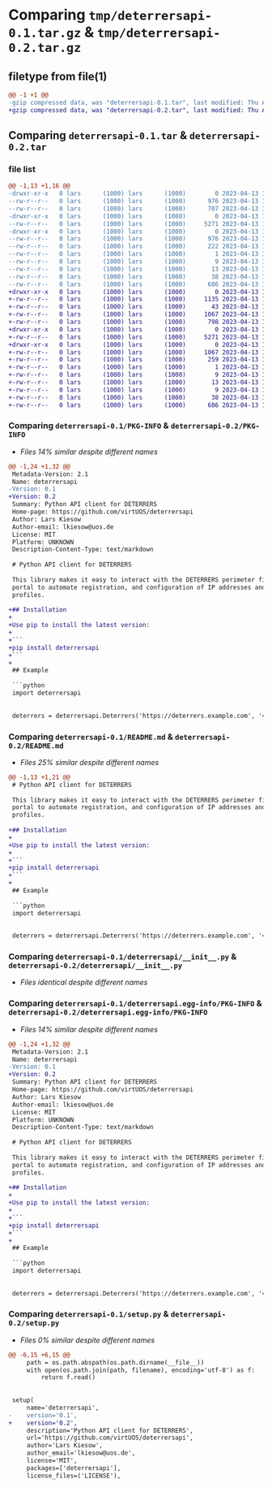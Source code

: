 # Comparing `tmp/deterrersapi-0.1.tar.gz` & `tmp/deterrersapi-0.2.tar.gz`

## filetype from file(1)

```diff
@@ -1 +1 @@
-gzip compressed data, was "deterrersapi-0.1.tar", last modified: Thu Apr 13 19:48:38 2023, max compression
+gzip compressed data, was "deterrersapi-0.2.tar", last modified: Thu Apr 13 19:53:54 2023, max compression
```

## Comparing `deterrersapi-0.1.tar` & `deterrersapi-0.2.tar`

### file list

```diff
@@ -1,13 +1,16 @@
-drwxr-xr-x   0 lars      (1000) lars      (1000)        0 2023-04-13 19:48:38.068896 deterrersapi-0.1/
--rw-r--r--   0 lars      (1000) lars      (1000)      976 2023-04-13 19:48:38.068896 deterrersapi-0.1/PKG-INFO
--rw-r--r--   0 lars      (1000) lars      (1000)      707 2023-04-13 19:48:03.000000 deterrersapi-0.1/README.md
-drwxr-xr-x   0 lars      (1000) lars      (1000)        0 2023-04-13 19:48:38.068896 deterrersapi-0.1/deterrersapi/
--rw-r--r--   0 lars      (1000) lars      (1000)     5271 2023-04-13 16:50:35.000000 deterrersapi-0.1/deterrersapi/__init__.py
-drwxr-xr-x   0 lars      (1000) lars      (1000)        0 2023-04-13 19:48:38.068896 deterrersapi-0.1/deterrersapi.egg-info/
--rw-r--r--   0 lars      (1000) lars      (1000)      976 2023-04-13 19:48:37.000000 deterrersapi-0.1/deterrersapi.egg-info/PKG-INFO
--rw-r--r--   0 lars      (1000) lars      (1000)      222 2023-04-13 19:48:37.000000 deterrersapi-0.1/deterrersapi.egg-info/SOURCES.txt
--rw-r--r--   0 lars      (1000) lars      (1000)        1 2023-04-13 19:48:37.000000 deterrersapi-0.1/deterrersapi.egg-info/dependency_links.txt
--rw-r--r--   0 lars      (1000) lars      (1000)        9 2023-04-13 19:48:37.000000 deterrersapi-0.1/deterrersapi.egg-info/requires.txt
--rw-r--r--   0 lars      (1000) lars      (1000)       13 2023-04-13 19:48:37.000000 deterrersapi-0.1/deterrersapi.egg-info/top_level.txt
--rw-r--r--   0 lars      (1000) lars      (1000)       38 2023-04-13 19:48:38.068896 deterrersapi-0.1/setup.cfg
--rw-r--r--   0 lars      (1000) lars      (1000)      686 2023-04-13 19:37:21.000000 deterrersapi-0.1/setup.py
+drwxr-xr-x   0 lars      (1000) lars      (1000)        0 2023-04-13 19:53:54.283289 deterrersapi-0.2/
+-rw-r--r--   0 lars      (1000) lars      (1000)     1135 2023-04-13 19:32:41.000000 deterrersapi-0.2/LICENSE
+-rw-r--r--   0 lars      (1000) lars      (1000)       43 2023-04-13 19:52:33.000000 deterrersapi-0.2/MANIFEST.in
+-rw-r--r--   0 lars      (1000) lars      (1000)     1067 2023-04-13 19:53:54.283289 deterrersapi-0.2/PKG-INFO
+-rw-r--r--   0 lars      (1000) lars      (1000)      798 2023-04-13 19:52:22.000000 deterrersapi-0.2/README.md
+drwxr-xr-x   0 lars      (1000) lars      (1000)        0 2023-04-13 19:53:54.283289 deterrersapi-0.2/deterrersapi/
+-rw-r--r--   0 lars      (1000) lars      (1000)     5271 2023-04-13 16:50:35.000000 deterrersapi-0.2/deterrersapi/__init__.py
+drwxr-xr-x   0 lars      (1000) lars      (1000)        0 2023-04-13 19:53:54.283289 deterrersapi-0.2/deterrersapi.egg-info/
+-rw-r--r--   0 lars      (1000) lars      (1000)     1067 2023-04-13 19:53:54.000000 deterrersapi-0.2/deterrersapi.egg-info/PKG-INFO
+-rw-r--r--   0 lars      (1000) lars      (1000)      259 2023-04-13 19:53:54.000000 deterrersapi-0.2/deterrersapi.egg-info/SOURCES.txt
+-rw-r--r--   0 lars      (1000) lars      (1000)        1 2023-04-13 19:53:54.000000 deterrersapi-0.2/deterrersapi.egg-info/dependency_links.txt
+-rw-r--r--   0 lars      (1000) lars      (1000)        9 2023-04-13 19:53:54.000000 deterrersapi-0.2/deterrersapi.egg-info/requires.txt
+-rw-r--r--   0 lars      (1000) lars      (1000)       13 2023-04-13 19:53:54.000000 deterrersapi-0.2/deterrersapi.egg-info/top_level.txt
+-rw-r--r--   0 lars      (1000) lars      (1000)        9 2023-04-13 19:34:31.000000 deterrersapi-0.2/requirements.txt
+-rw-r--r--   0 lars      (1000) lars      (1000)       38 2023-04-13 19:53:54.283289 deterrersapi-0.2/setup.cfg
+-rw-r--r--   0 lars      (1000) lars      (1000)      686 2023-04-13 19:53:46.000000 deterrersapi-0.2/setup.py
```

### Comparing `deterrersapi-0.1/PKG-INFO` & `deterrersapi-0.2/PKG-INFO`

 * *Files 14% similar despite different names*

```diff
@@ -1,24 +1,32 @@
 Metadata-Version: 2.1
 Name: deterrersapi
-Version: 0.1
+Version: 0.2
 Summary: Python API client for DETERRERS
 Home-page: https://github.com/virtUOS/deterrersapi
 Author: Lars Kiesow
 Author-email: lkiesow@uos.de
 License: MIT
 Platform: UNKNOWN
 Description-Content-Type: text/markdown
 
 # Python API client for DETERRERS
 
 This library makes it easy to interact with the DETERRERS perimeter firewall
 portal to automate registration, and configuration of IP addresses and firewall
 profiles.
 
+## Installation
+
+Use pip to install the latest version:
+
+```
+pip install deterrersapi
+```
+
 ## Example
 
 ```python
 import deterrersapi
 
 
 deterrers = deterrersapi.Deterrers('https://deterrers.example.com', '<api-token>')
```

### Comparing `deterrersapi-0.1/README.md` & `deterrersapi-0.2/README.md`

 * *Files 25% similar despite different names*

```diff
@@ -1,13 +1,21 @@
 # Python API client for DETERRERS
 
 This library makes it easy to interact with the DETERRERS perimeter firewall
 portal to automate registration, and configuration of IP addresses and firewall
 profiles.
 
+## Installation
+
+Use pip to install the latest version:
+
+```
+pip install deterrersapi
+```
+
 ## Example
 
 ```python
 import deterrersapi
 
 
 deterrers = deterrersapi.Deterrers('https://deterrers.example.com', '<api-token>')
```

### Comparing `deterrersapi-0.1/deterrersapi/__init__.py` & `deterrersapi-0.2/deterrersapi/__init__.py`

 * *Files identical despite different names*

### Comparing `deterrersapi-0.1/deterrersapi.egg-info/PKG-INFO` & `deterrersapi-0.2/deterrersapi.egg-info/PKG-INFO`

 * *Files 14% similar despite different names*

```diff
@@ -1,24 +1,32 @@
 Metadata-Version: 2.1
 Name: deterrersapi
-Version: 0.1
+Version: 0.2
 Summary: Python API client for DETERRERS
 Home-page: https://github.com/virtUOS/deterrersapi
 Author: Lars Kiesow
 Author-email: lkiesow@uos.de
 License: MIT
 Platform: UNKNOWN
 Description-Content-Type: text/markdown
 
 # Python API client for DETERRERS
 
 This library makes it easy to interact with the DETERRERS perimeter firewall
 portal to automate registration, and configuration of IP addresses and firewall
 profiles.
 
+## Installation
+
+Use pip to install the latest version:
+
+```
+pip install deterrersapi
+```
+
 ## Example
 
 ```python
 import deterrersapi
 
 
 deterrers = deterrersapi.Deterrers('https://deterrers.example.com', '<api-token>')
```

### Comparing `deterrersapi-0.1/setup.py` & `deterrersapi-0.2/setup.py`

 * *Files 0% similar despite different names*

```diff
@@ -6,15 +6,15 @@
     path = os.path.abspath(os.path.dirname(__file__))
     with open(os.path.join(path, filename), encoding='utf-8') as f:
         return f.read()
 
 
 setup(
     name='deterrersapi',
-    version='0.1',
+    version='0.2',
     description='Python API client for DETERRERS',
     url='https://github.com/virtUOS/deterrersapi',
     author='Lars Kiesow',
     author_email='lkiesow@uos.de',
     license='MIT',
     packages=['deterrersapi'],
     license_files=('LICENSE'),
```

